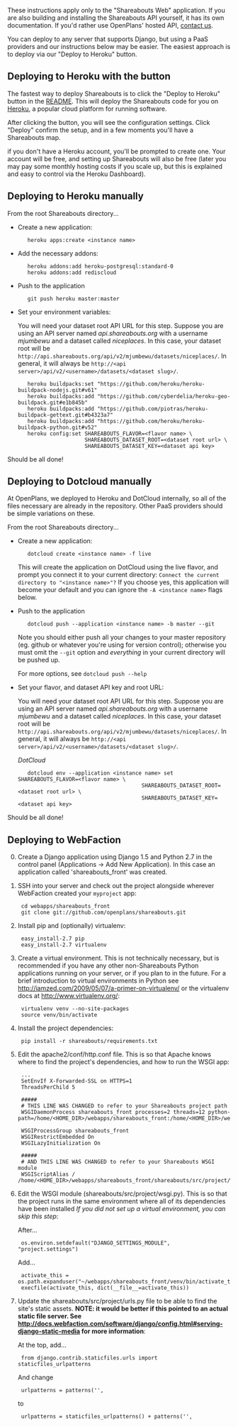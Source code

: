 These instructions apply only to the "Shareabouts Web" application.
If you are also building and installing the Shareabouts API yourself,
it has its own documentation. If you'd rather use OpenPlans' hosted API, [contact us](api.shareabouts.org).

You can deploy to any server that supports Django, but using a PaaS providers and our instructions below may be easier. The easiest approach is to deploy via our "Deploy to Heroku" button.

Deploying to Heroku with the button
----------------------------

The fastest way to deploy Shareabouts is to click the "Deploy to Heroku" button in the [README](https://github.com/openplans/shareabouts#shareabouts-). This will deploy the Shareabouts code for you on [Heroku](https://heroku.com), a popular cloud platform for running software.

After clicking the button, you will see the configuration settings. Click "Deploy" confirm the setup, and in a few moments you'll have a Shareabouts map.

if you don't have a Heroku account, you'll be prompted to create one. Your account will be free, and setting up Shareabouts will also be free (later you may pay some monthly hosting costs if you scale up, but this is explained and easy to control via the Heroku Dashboard).


Deploying to Heroku manually
--------------------------

From the root Shareabouts directory...

* Create a new application:

         heroku apps:create <instance name>

* Add the necessary addons:

         heroku addons:add heroku-postgresql:standard-0
         heroku addons:add rediscloud

* Push to the application

         git push heroku master:master

* Set your environment variables:

  You will need your dataset root API URL for this step.  Suppose you are using an API server named *api.shareabouts.org* with a username *mjumbewu* and a dataset called *niceplaces*. In this case, your dataset root will be `http://api.shareabouts.org/api/v2/mjumbewu/datasets/niceplaces/`.  In general, it will always be `http://<api server>/api/v2/<username>/datasets/<dataset slug>/`.

         heroku buildpacks:set "https://github.com/heroku/heroku-buildpack-nodejs.git#v61"
         heroku buildpacks:add "https://github.com/cyberdelia/heroku-geo-buildpack.git#e1b845b"
         heroku buildpacks:add "https://github.com/piotras/heroku-buildpack-gettext.git#b4323a7"
         heroku buildpacks:add "https://github.com/heroku/heroku-buildpack-python.git#v52"
         heroku config:set SHAREABOUTS_FLAVOR=<flavor name> \
                           SHAREABOUTS_DATASET_ROOT=<dataset root url> \
                           SHAREABOUTS_DATASET_KEY=<dataset api key>

Should be all done!

Deploying to Dotcloud manually
--------------------------

At OpenPlans, we deployed to Heroku and DotCloud internally, so all
of the files necessary are already in the repository. Other PaaS providers should be simple
variations on these.


From the root Shareabouts directory...

* Create a new application:

         dotcloud create <instance name> -f live

  This will create the application on DotCloud using the live flavor, and prompt you connect it to your current directory: `Connect the current directory to "<instance name>"?` If you choose yes, this application will become your default and you can ignore the `-A <instance name>` flags below.

* Push to the application


         dotcloud push --application <instance name> -b master --git

  Note you should either push all your changes to your master repository (eg. github or whatever you're using for version control); otherwise you must omit the `--git` option and _everything_ in your current directory will be pushed up.

  For more options, see `dotcloud push --help`


* Set your flavor, and dataset API key and root URL:

  You will need your dataset root API URL for this step.  Suppose you are using an API server named *api.shareabouts.org* with a username *mjumbewu* and a dataset called *niceplaces*. In this case, your dataset root will be `http://api.shareabouts.org/api/v2/mjumbewu/datasets/niceplaces/`.  In general, it will always be `http://<api server>/api/v2/<username>/datasets/<dataset slug>/`.

  *DotCloud*

         dotcloud env --application <instance name> set SHAREABOUTS_FLAVOR=<flavor name> \
                                             SHAREABOUTS_DATASET_ROOT=<dataset root url> \
                                             SHAREABOUTS_DATASET_KEY=<dataset api key>


Should be all done!


Deploying to WebFaction
-----------------------

0. Create a Django application using Django 1.5 and Python 2.7 in the control panel (Applications -> Add New Application). In this case an application called 'shareabouts_front' was created.

1. SSH into your server and check out the project alongside wherever WebFaction created your `myproject` app:

        cd webapps/shareabouts_front
        git clone git://github.com/openplans/shareabouts.git

2. Install pip and (optionally) virtualenv:

        easy_install-2.7 pip
        easy_install-2.7 virtualenv

3. Create a virtual environment.  This is not technically necessary, but is recommended if you have any other non-Shareabouts Python applications running on your server, or if you plan to in the future.  For a brief introduction to virtual environments in Python see http://iamzed.com/2009/05/07/a-primer-on-virtualenv/ or the virtualenv docs at http://www.virtualenv.org/:

        virtualenv venv --no-site-packages
        source venv/bin/activate

4. Install the project dependencies:

        pip install -r shareabouts/requirements.txt

5. Edit the apache2/conf/http.conf file. This is so that Apache knows where to find the project's dependencies, and how to run the WSGI app:

        ...
        SetEnvIf X-Forwarded-SSL on HTTPS=1
        ThreadsPerChild 5

        #####
        # THIS LINE WAS CHANGED to refer to your Shareabouts project path
        WSGIDaemonProcess shareabouts_front processes=2 threads=12 python-path=/home/<HOME_DIR>/webapps/shareabouts_front:/home/<HOME_DIR>/webapps/shareabouts_front/shareabouts/src:/home/<HOME_DIR>/webapps/shareabouts_front/lib/python2.7

        WSGIProcessGroup shareabouts_front
        WSGIRestrictEmbedded On
        WSGILazyInitialization On

        #####
        # AND THIS LINE WAS CHANGED to refer to your Shareabouts WSGI module
        WSGIScriptAlias / /home/<HOME_DIR>/webapps/shareabouts_front/shareabouts/src/project/wsgi.py


6. Edit the WSGI module (shareabouts/src/project/wsgi.py).  This is so that the project runs in the same environment where all of its dependencies have been installed  *If you did not set up a virtual environment, you can skip this step*:

   After...

        os.environ.setdefault("DJANGO_SETTINGS_MODULE", "project.settings")

   Add...

        activate_this = os.path.expanduser("~/webapps/shareabouts_front/venv/bin/activate_this.py")
        execfile(activate_this, dict(__file__=activate_this))


7. Update the shareabouts/src/project/urls.py file to be able to find the site's static assets.  **NOTE: it would be better if this pointed to an actual static file server.  See http://docs.webfaction.com/software/django/config.html#serving-django-static-media for more information**:

   At the top, add...

        from django.contrib.staticfiles.urls import staticfiles_urlpatterns

   And change

        urlpatterns = patterns('',

   to

        urlpatterns = staticfiles_urlpatterns() + patterns('',
